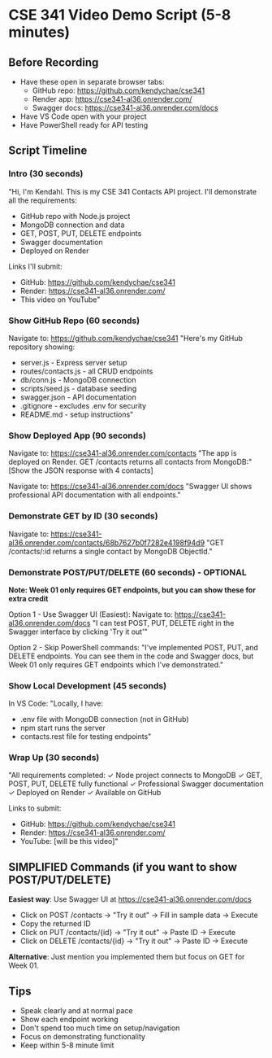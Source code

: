 # CSE 341 Video Demo Script (5-8 minutes)

## Before Recording

- Have these open in separate browser tabs:
  - GitHub repo: https://github.com/kendychae/cse341
  - Render app: https://cse341-al36.onrender.com/
  - Swagger docs: https://cse341-al36.onrender.com/docs
- Have VS Code open with your project
- Have PowerShell ready for API testing

## Script Timeline

### Intro (30 seconds)

"Hi, I'm Kendahl. This is my CSE 341 Contacts API project. I'll demonstrate all the requirements:

- GitHub repo with Node.js project
- MongoDB connection and data
- GET, POST, PUT, DELETE endpoints
- Swagger documentation
- Deployed on Render

Links I'll submit:

- GitHub: https://github.com/kendychae/cse341
- Render: https://cse341-al36.onrender.com/
- This video on YouTube"

### Show GitHub Repo (60 seconds)

Navigate to: https://github.com/kendychae/cse341
"Here's my GitHub repository showing:

- server.js - Express server setup
- routes/contacts.js - all CRUD endpoints
- db/conn.js - MongoDB connection
- scripts/seed.js - database seeding
- swagger.json - API documentation
- .gitignore - excludes .env for security
- README.md - setup instructions"

### Show Deployed App (90 seconds)

Navigate to: https://cse341-al36.onrender.com/contacts
"The app is deployed on Render. GET /contacts returns all contacts from MongoDB:"
[Show the JSON response with 4 contacts]

Navigate to: https://cse341-al36.onrender.com/docs
"Swagger UI shows professional API documentation with all endpoints."

### Demonstrate GET by ID (30 seconds)

Navigate to: https://cse341-al36.onrender.com/contacts/68b7627b0f7282e4198f94d9
"GET /contacts/:id returns a single contact by MongoDB ObjectId."

### Demonstrate POST/PUT/DELETE (60 seconds) - OPTIONAL

**Note: Week 01 only requires GET endpoints, but you can show these for extra credit**

Option 1 - Use Swagger UI (Easiest):
Navigate to: https://cse341-al36.onrender.com/docs
"I can test POST, PUT, DELETE right in the Swagger interface by clicking 'Try it out'"

Option 2 - Skip PowerShell commands:
"I've implemented POST, PUT, and DELETE endpoints. You can see them in the code and Swagger docs, but Week 01 only requires GET endpoints which I've demonstrated."

### Show Local Development (45 seconds)

In VS Code:
"Locally, I have:

- .env file with MongoDB connection (not in GitHub)
- npm start runs the server
- contacts.rest file for testing endpoints"

### Wrap Up (30 seconds)

"All requirements completed:
✓ Node project connects to MongoDB
✓ GET, POST, PUT, DELETE fully functional
✓ Professional Swagger documentation
✓ Deployed on Render
✓ Available on GitHub

Links to submit:

- GitHub: https://github.com/kendychae/cse341
- Render: https://cse341-al36.onrender.com/
- YouTube: [will be this video]"

## SIMPLIFIED Commands (if you want to show POST/PUT/DELETE)

**Easiest way**: Use Swagger UI at https://cse341-al36.onrender.com/docs

- Click on POST /contacts → "Try it out" → Fill in sample data → Execute
- Copy the returned ID
- Click on PUT /contacts/{id} → "Try it out" → Paste ID → Execute
- Click on DELETE /contacts/{id} → "Try it out" → Paste ID → Execute

**Alternative**: Just mention you implemented them but focus on GET for Week 01.

## Tips

- Speak clearly and at normal pace
- Show each endpoint working
- Don't spend too much time on setup/navigation
- Focus on demonstrating functionality
- Keep within 5-8 minute limit
